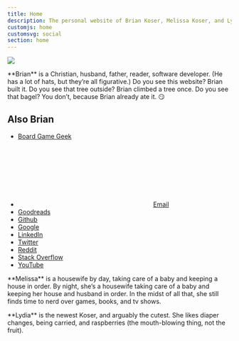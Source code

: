 ```yaml
---
title: Home
description: The personal website of Brian Koser, Melissa Koser, and Lydia Koser
customjs: home
customsvg: social
section: home
---
```


<img id="family" src="/img/family-all.jpg">

<section id="brian" class="profile clearfix">
    <p class="profile-bio">
    **Brian** is a Christian, husband, father, reader, software developer. (He has a lot of hats, but they’re all figurative.) Do you see this website? Brian built it. Do you see that tree outside? Brian climbed a tree once. Do you see that bagel? You don’t, because Brian already ate it. 😏
    </p>
    <div class="profile-aside">
        <h2 class="gamma no-margin">Also Brian</h2>
        <ul class="no-list-type">
            <li><a href="https://boardgamegeek.com/user/briankoser" rel="me">Board Game Geek</a>
            <li>
                <svg class="icon icon-envelop"><use xlink:href="#icon-envelop"></use></svg>
                <a href="mailto:brianmkoser@gmail.com" rel="me">Email</a>
            <li><a href="https://goodreads.com/user/show/4812558-brian-koser" rel="me">Goodreads</a>
            <li><a href="https://github.com/briankoser" rel="me">Github</a>
            <li><a href="https://google.com/+brianmkoser" rel="me">Google</a>
            <li><a href="" rel="me">LinkedIn</a>
            <li><a href="https://twitter.com/bmkoser" rel="me">Twitter</a>
            <li><a href="https://www.reddit.com/user/brianmkoser/" rel="me">Reddit</a>
            <li><a href="https://stackoverflow.com/users/178225" rel="me">Stack Overflow</a>
            <li><a href="https://www.youtube.com/user/briankoser/videos" rel="me">YouTube</a>
        </ul>
    </div>
</section>

<section id="melissa">
<p>
**Melissa** is a housewife by day, taking care of a baby and keeping a house in order. By night, she’s a housewife taking care of a baby and keeping her house and husband in order. In the midst of all that, she still finds time to nerd over games, books, and tv shows.
</p>
</section>

<section id="lydia">
<p>
**Lydia** is the newest Koser, and arguably the cutest. She likes diaper changes, being carried, and raspberries (the mouth-blowing thing, not the fruit).
</p>
</section>